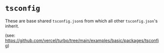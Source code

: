 # `tsconfig`

These are base shared `tsconfig.json`s from which all other `tsconfig.json`'s inherit.

(see: https://github.com/vercel/turbo/tree/main/examples/basic/packages/tsconfig)
